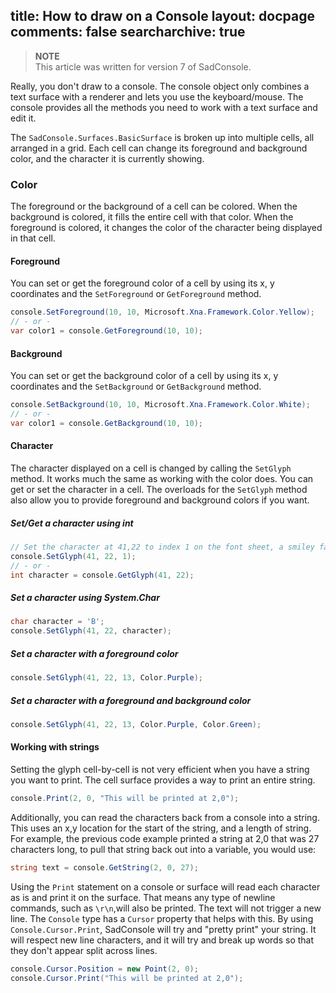 title: How to draw on a Console
layout: docpage
comments: false
searcharchive: true
---

>**NOTE**  
>This article was written for version 7 of SadConsole.

Really, you don't draw to a console. The console object only combines a text surface with a renderer and lets you use the keyboard/mouse. The console provides all the methods you need to work with a text surface and edit it.

The `SadConsole.Surfaces.BasicSurface` is broken up into multiple cells, all arranged in a grid. Each cell can change its foreground and background color, and the character it is currently showing. 


### Color

The foreground or the background of a cell can be colored. When the background is colored, it fills the entire cell with that color. When the foreground is colored, it changes the color of the character being displayed in that cell.

#### Foreground

You can set or get the foreground color of a cell by using its x, y coordinates and the `SetForeground` or `GetForeground` method.

```csharp
console.SetForeground(10, 10, Microsoft.Xna.Framework.Color.Yellow);
// - or -
var color1 = console.GetForeground(10, 10);
```

#### Background

You can set or get the background color of a cell by using its x, y coordinates and the `SetBackground` or `GetBackground` method.

```csharp
console.SetBackground(10, 10, Microsoft.Xna.Framework.Color.White);
// - or -
var color1 = console.GetBackground(10, 10);
```

#### Character
The character displayed on a cell is changed by calling the `SetGlyph` method. It works much the same as working with the color does. You can get or set the character in a cell. The overloads for the `SetGlyph` method also allow you to provide foreground and background colors if you want.

##### Set/Get a character using int

```csharp
// Set the character at 41,22 to index 1 on the font sheet, a smiley face.
console.SetGlyph(41, 22, 1);
// - or -
int character = console.GetGlyph(41, 22);
```

##### Set a character using System.Char
```csharp
char character = 'B';
console.SetGlyph(41, 22, character);
```

##### Set a character with a foreground color
```csharp
console.SetGlyph(41, 22, 13, Color.Purple);
```

##### Set a character with a foreground and background color
```csharp
console.SetGlyph(41, 22, 13, Color.Purple, Color.Green);
```

#### Working with strings
Setting the glyph cell-by-cell is not very efficient when you have a string you want to print. The cell surface provides a way to print an entire string.

```csharp
console.Print(2, 0, "This will be printed at 2,0");
```

Additionally, you can read the characters back from a console into a string. This uses an x,y location for the start of the string, and a length of string. For example, the previous code example printed a string at 2,0 that was 27 characters long, to pull that string back out into a variable, you would use:

```csharp
string text = console.GetString(2, 0, 27);
```

Using the `Print` statement on a console or surface will read each character as is and print it on the surface. That means any type of newline commands, such as `\r\n`,will also be printed. The text will not trigger a new line. The `Console` type has a `Cursor` property that helps with this. By using `Console.Cursor.Print`, SadConsole will try and "pretty print" your string. It will respect new line characters, and it will try and break up words so that they don't appear split across lines.

```csharp
console.Cursor.Position = new Point(2, 0);
console.Cursor.Print("This will be printed at 2,0");
```
